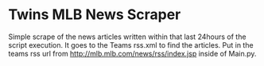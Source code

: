 # Twins MLB News Scraper

Simple scrape of the news articles written within that last
24hours of the script execution. It goes to the Teams rss.xml 
to find the articles. Put in the teams rss url from http://mlb.mlb.com/news/rss/index.jsp inside of Main.py. 









